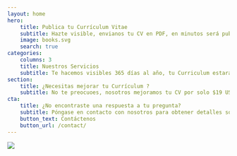 ```yaml
---
layout: home
hero:
    title: Publica tu Currículum Vitae
    subtitle: Hazte visible, envianos tu CV en PDF, en minutos será publica en la web, así podrás llegar más rápido a conseguir un buen empleo. 
    image: books.svg
    search: true
categories:
    columns: 3
    title: Nuestros Servicios 
    subtitle: Te hacemos visibles 365 días al año, tu Curriculum estará disponible para que cualquier empresa descubra tu talento.
section:
    title: ¿Necesitas mejorar tu Currículum ?
    subtitle: No te preocuoes, nosotros mejoramos tu CV por solo $19 USD .
cta:
    title: ¿No encontraste una respuesta a tu pregunta?
    subtitle: Póngase en contacto con nosotros para obtener detalles sobre servicios adicionales y precios de trabajo personalizados.
    button_text: Contáctenos   
    button_url: /contact/  
---
```


<a href="https://biz.payulatam.com/B0b9be499E43F46"><img src="http://www.payulatam.com/img-secure-2015/boton_pagar_mediano.png"></a>
